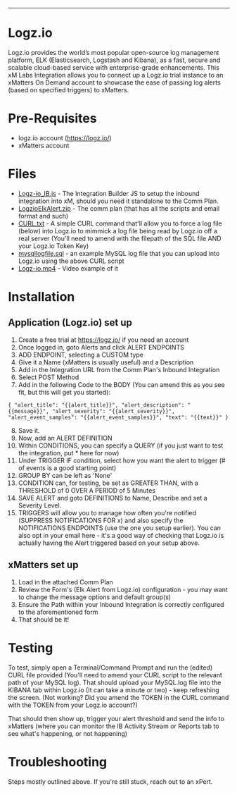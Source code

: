 
---

# Logz.io
Logz.io provides the world’s most popular open-source log management platform, ELK (Elasticsearch, Logstash and Kibana), as a fast, secure and scalable cloud-based service with enterprise-grade enhancements. This xM Labs Integration allows you to connect up a Logz.io trial instance to an xMatters On Demand account to showcase the ease of passing log alerts (based on specified triggers) to xMatters. 

# Pre-Requisites
* logz.io account (https://logz.io/)
* xMatters account

# Files
* <a href="https://github.com/ntalbot-xm/logz.io-elk/blob/master/Logz-io_IB.js">Logz-io_IB.js</a> - The Integration Builder JS to setup the inbound integration into xM, should you need it standalone to the Comm Plan.
* <a href="https://github.com/ntalbot-xm/logz.io-elk/blob/master/LogzioElkAlert.zip">LogzioElkAlert.zip</a> - The comm plan (that has all the scripts and email format and such)
* <a href="https://github.com/ntalbot-xm/logz.io-elk/blob/master/CURL.txt">CURL.txt</a> - A simple CURL command that'll allow you to force a log file (below) into Logz.io to mimmick a log file being read by Logz.io off a real server (You'll need to amend with the filepath of the SQL file AND your Logz.io Token Key)
* <a href="https://github.com/ntalbot-xm/logz.io-elk/blob/master/mysqllogfile.sql">mysqllogfile.sql</a> - an example MySQL log file that you can upload into Logz.io using the above CURL script
* <a href="https://github.com/ntalbot-xm/logz.io-elk/blob/master/media/Logz-io.mp4">Logz-io.mp4</a> - Video example of it

# Installation

## Application (Logz.io) set up

1. Create a free trial at https://logz.io/ if you need an account
2. Once logged in, goto Alerts and click ALERT ENDPOINTS
3. ADD ENDPOINT, selecting a CUSTOM type
4. Give it a Name (xMatters is usually useful) and a Description
5. Add in the Integration URL from the Comm Plan's Inbound Integration
6. Select POST Method
7. Add in the following Code to the BODY (You can amend this as you see fit, but this will get you started):

``
{
  "alert_title": "{{alert_title}}",
  "alert_description": "{{message}}",
  "alert_severity": "{{alert_severity}}",
  "alert_event_samples": "{{alert_event_samples}}",
  "text": "{{text}}"
}
``

8. Save it.
9. Now, add an ALERT DEFINITION
10. Within CONDITIONS, you can specify a QUERY (if you just want to test the integration, put * here for now)
11. Under TRIGGER IF condition, select how you want the alert to trigger (# of events is a good starting point)
12. GROUP BY can be left as 'None'
13. CONDITION can, for testing, be set as GREATER THAN, with a THRESHOLD of 0 OVER A PERIOD of 5 Minutes
14. SAVE ALERT and goto DEFINITIONS to Name, Describe and set a Severity Level. 
15. TRIGGERS will allow you to manage how often you're notified (SUPPRESS NOTIFICATIONS FOR x) and also specify the NOTIFICATIONS ENDPOINTS (use the one you setup earlier). You can also opt in your email here - it's a good way of checking that Logz.io is actually having the Alert triggered based on your setup above. 
   
## xMatters set up

1. Load in the attached Comm Plan
2. Review the Form's (Elk Alert from Logz.io) configuration - you may want to change the message options and default group(s)
3. Ensure the Path within your Inbound Integration is correctly configured to the aforementioned form
4. That should be it!

# Testing
To test, simply open a Terminal/Command Prompt and run the (edited) CURL file provided (You'll need to amend your CURL script to the relevant path of your MySQL log). That should upload your MySQL.log file into the KIBANA tab within Logz.io (It can take a minute or two) - keep refreshing the screen. 
(Not working? Did you amend the TOKEN in the CURL command with the TOKEN from your Logz.io account?)

That should then show up, trigger your alert threshold and send the info to xMatters (where you can monitor the IB Activity Stream or Reports tab to see what's happening, or not happening)

# Troubleshooting
Steps mostly outlined above. If you're still stuck, reach out to an xPert. 